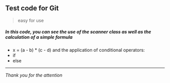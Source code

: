 ## Test code for Git
> easy for use 

##### In this code, you can see the use of the scanner class as well as the calculation of a simple formula 
- x = (a - b) * (c - d)
and the application of conditional operators:
- if
- else
****
*Thank you for the attention* 
